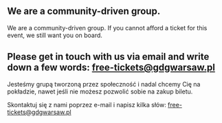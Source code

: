 ## We are a community-driven group.

We are a community-driven group.
If you cannot afford a ticket for this event, we still want you on board.

Please get in touch with us via email and write down a few words:
[free-tickets@gdgwarsaw.pl](free-tickets@gdgwarsaw.pl)
---
Jesteśmy grupą tworzoną przez społeczność i nadal chcemy Cię na pokładzie, nawet jeśli nie możesz pozwolić sobie na zakup biletu.

Skontaktuj się z nami poprzez e-mail i napisz kilka słów:
[free-tickets@gdgwarsaw.pl](free-tickets@gdgwarsaw.pl)
